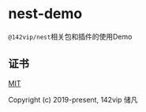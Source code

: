 # nest-demo

`@142vip/nest`相关包和插件的使用Demo

## 证书

[MIT](https://opensource.org/license/MIT)

Copyright (c) 2019-present, 142vip 储凡
